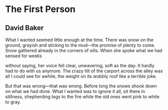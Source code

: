 # The First Person
## David Baker
What I wanted seemed little enough at the time.
There was snow on the ground, grayish and sticking
to the mud—the promise of plenty to come.
Snow gathered already in the corners of sills.
When she spoke what we had sensed for weeks

without saying, her voice fell clear, unwavering, soft
as the day. It hardly had to do with us anymore.
The crazy tilt of the carport across the alley
was all I could see for awhile, the weight
on its wobbly roof like a terrible joke.

But that was wrong—that was wrong. Before long
the snows shook down on what we had done.
What I wanted was to ignore it all, sit there
in stillness, shepherding logs to the fire
while the old ones went pink to white to gray.